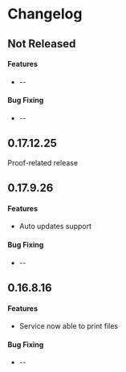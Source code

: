 Changelog
=========

## Not Released
#### Features
 * --

#### Bug Fixing
 * --

## 0.17.12.25
Proof-related release

## 0.17.9.26
#### Features
 * Auto updates support

#### Bug Fixing
 * --

## 0.16.8.16
#### Features
 * Service now able to print files

#### Bug Fixing
 * --
